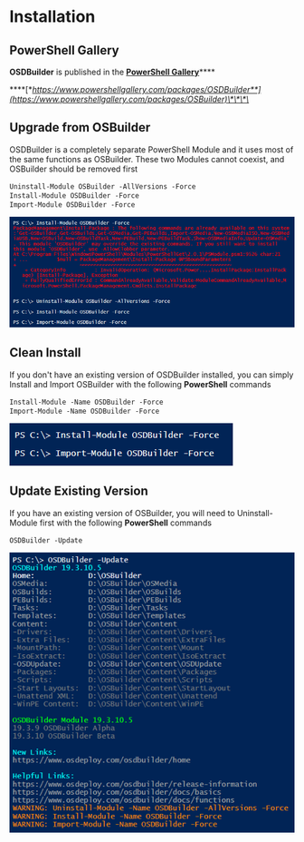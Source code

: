# Installation

## PowerShell Gallery

**OSDBuilder** is published in the [**PowerShell Gallery**](https://www.powershellgallery.com/)\*\*\*\*

\*\*\*\*[**https://www.powershellgallery.com/packages/OSDBuilder**](https://www.powershellgallery.com/packages/OSBuilder)\*\*\*\*

## Upgrade from OSBuilder

OSDBuilder is a completely separate PowerShell Module and it uses most of the same functions as OSBuilder.  These two Modules cannot coexist, and OSBuilder should be removed first

```text
Uninstall-Module OSBuilder -AllVersions -Force
Install-Module OSDBuilder -Force
Import-Module OSDBuilder -Force
```

![](../../../.gitbook/assets/image%20%2810%29.png)

## Clean Install

If you don't have an existing version of OSDBuilder installed, you can simply Install and Import OSBuilder with the following **PowerShell** commands

```text
Install-Module -Name OSDBuilder -Force
Import-Module -Name OSDBuilder -Force
```

![](../../../.gitbook/assets/image%20%2832%29.png)

## Update Existing Version

If you have an existing version of OSBuilder, you will need to Uninstall-Module first with the following **PowerShell** commands

```text
OSDBuilder -Update
```

![](../../../.gitbook/assets/image%20%2857%29.png)

